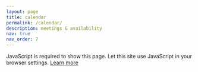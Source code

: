```yaml
---
layout: page
title: calendar
permalink: /calendar/
description: meetings & availability
nav: true
nav_order: 7
---
```


<noscript><p></p>
JavaScript is required to show this page. Let this site use JavaScript in your browser settings. <a href="https://support.google.com/calendar?p=javascript">Learn more</a>
</noscript>

<script type="text/javascript">
  document.addEventListener('DOMContentLoaded', pageLoaded);
</script>

<div id="container" class="locale-en my-calendar-container"></div>
